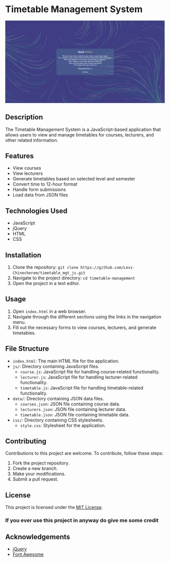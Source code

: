 # Timetable Management System
![Sample Image](https://github.com/Levi-Chinecherem/timetable_mgt_js/blob/master/Capture.PNG)


## Description

The Timetable Management System is a JavaScript-based application that allows users to view and manage timetables for courses, lecturers, and other related information.

## Features

- View courses
- View lecturers
- Generate timetables based on selected level and semester
- Convert time to 12-hour format
- Handle form submissions
- Load data from JSON files

## Technologies Used

- JavaScript
- jQuery
- HTML
- CSS

## Installation

1. Clone the repository: `git clone https://github.com/Levi-Chinecherem/timetable_mgt_js.git`
2. Navigate to the project directory: `cd timetable-management`
3. Open the project in a text editor.

## Usage

1. Open `index.html` in a web browser.
2. Navigate through the different sections using the links in the navigation menu.
3. Fill out the necessary forms to view courses, lecturers, and generate timetables.

## File Structure

- `index.html`: The main HTML file for the application.
- `js/`: Directory containing JavaScript files.
  - `course.js`: JavaScript file for handling course-related functionality.
  - `lecturer.js`: JavaScript file for handling lecturer-related functionality.
  - `timetable.js`: JavaScript file for handling timetable-related functionality.
- `data/`: Directory containing JSON data files.
  - `courses.json`: JSON file containing course data.
  - `lecturers.json`: JSON file containing lecturer data.
  - `timetable.json`: JSON file containing timetable data.
- `css/`: Directory containing CSS stylesheets.
  - `style.css`: Stylesheet for the application.

## Contributing

Contributions to this project are welcome. To contribute, follow these steps:

1. Fork the project repository.
2. Create a new branch.
3. Make your modifications.
4. Submit a pull request.

## License

This project is licensed under the [MIT License](LICENSE).

### If you ever use this project in anyway do give me some credit

## Acknowledgements

- [jQuery](https://jquery.com/)
- [Font Awesome](https://fontawesome.com/)

